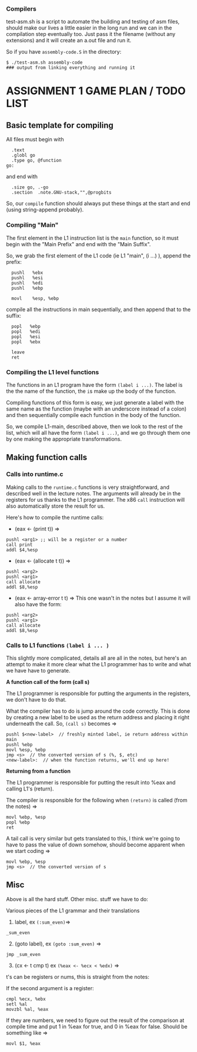 ### Compilers

test-asm.sh is a script to automate the building and testing of asm files, should make our lives a little easier in the long run and we can in the compilation step eventually too.  Just pass it the filename (without any extensions) and it will create an a.out file and run it. 

So if you have `assembly-code.S` in the directory:

```
$ ./test-asm.sh assembly-code 
### output from linking everything and running it 
```

# ASSIGNMENT 1 GAME PLAN / TODO LIST

## Basic template for compiling


All files must begin with 

```
  .text
  .globl go
  .type go, @function
go:
```
and end with 

```
  .size go, .-go
  .section  .note.GNU-stack,"",@progbits
```

So, our `compile` function should always put these things at the start and end (using string-append probably).

### Compiling "Main"

The first element in the L1 instruction list is the `main` function, so it must begin with the "Main Prefix" and end with the "Main Suffix".

So, we grab the first element of the L1 code (ie L1 "main", (i ...) ), append the prefix: 

```
  pushl   %ebx
  pushl   %esi
  pushl   %edi
  pushl   %ebp

  movl    %esp, %ebp
```

compile all the instructions in main sequentially, and then append that to the suffix:

```
  popl   %ebp
  popl   %edi
  popl   %esi
  popl   %ebx

  leave
  ret
```

### Compiling the L1 level functions

The functions in an L1 program have the form `(label i ...)`.  The label is the the name of the function, the `i`s make up the body of the function.

Compiling functions of this form is easy, we just generate a label with the same name as the function (maybe with an underscore instead of a colon) and then sequentially compile each function in the body of the function.


So, we compile L1-main, described above, then we look to the rest of the list, which will all have the form `(label i ...)`, and we go through them one by one making the appropriate transformations.

## Making function calls

### Calls into runtime.c

Making calls to the `runtime.c` functions is very straightforward, and described well in the lecture notes.  The arguments will already be in the registers for us thanks to the L1 programmer. The x86 `call` instruction will also automatically store the result for us.


Here's how to compile the runtime calls:

* (eax <- (print t)) =>

```
pushl <arg1> ;; will be a register or a number
call print
addl $4,%esp
```

* (eax <- (allocate t t)) =>

```
pushl <arg2>
pushl <arg1>
call allocate
addl $8,%esp
```

* (eax <- array-error t t) =>
This one wasn't in the notes but I assume it will also have the form:

```
pushl <arg2>
pushl <arg1>
call allocate
addl $8,%esp
```

### Calls to L1 functions `(label i ... )`

This slightly more complicated, details all are all in the notes, but here's an attempt to make it more clear what the L1 programmer has to write and what we have have to generate.


**A function call of the form (call s)**

The L1 programmer is responsible for putting the arguments in the registers, we don't have to do that.

What the compiler has to do is jump around the code correctly.  This is done by creating a new label to be used as the return address and placing it right underneath the call.  So, `(call s)` becomes =>

```
pushl $<new-label>  // freshly minted label, ie return address within main
pushl %ebp
movl %esp, %ebp
jmp <s>  // the converted version of s (%, $, etc)
<new-label>:  // when the function returns, we'll end up here!
```

**Returning from a function**

The L1 programmer is responsible for putting the result into %eax and calling L1's (return).

The compiler is responsible for the following when `(return)` is called (from the notes) =>

```
movl %ebp, %esp
popl %ebp
ret
```

A tail call is very similar but gets translated to this, I think we're going to have to pass the value of down somehow, should become apparent when we start coding =>

```
movl %ebp, %esp
jmp <s>  // the converted version of s
```

## Misc

Above is all the hard stuff.  Other misc. stuff we have to do:

Various pieces of the L1 grammar and their translations

1. label, ex `(:sum_even)`=>

`_sum_even`

2. (goto label), ex `(goto :sum_even)` =>

`jmp _sum_even`


3. (cx <- t cmp t) ex `(%eax <- %ecx < %edx)` =>

t's can be registers or nums, this is straight from the notes:

If the second argument is a register:
```
cmpl %ecx, %ebx
setl %al
movzbl %al, %eax
```

If they are numbers, we need to figure out the result of the comparison at compile time and put 1 in %eax for true, and 0 in %eax for false.  Should be something like =>


```
movl $1, %eax
```